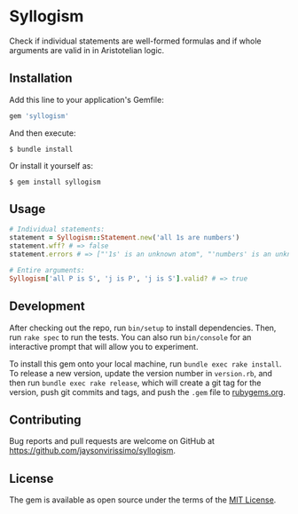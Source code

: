 # Syllogism

Check if individual statements are well-formed formulas and if whole arguments are valid in in Aristotelian logic.

## Installation

Add this line to your application's Gemfile:

```ruby
gem 'syllogism'
```

And then execute:

    $ bundle install

Or install it yourself as:

    $ gem install syllogism

## Usage

```ruby
# Individual statements:
statement = Syllogism::Statement.new('all 1s are numbers')
statement.wff? # => false
statement.errors # => ["'1s' is an unknown atom", "'numbers' is an unknown atom"]

# Entire arguments:
Syllogism['all P is S', 'j is P', 'j is S'].valid? # => true
```

## Development

After checking out the repo, run `bin/setup` to install dependencies. Then, run `rake spec` to run the tests. You can also run `bin/console` for an interactive prompt that will allow you to experiment.

To install this gem onto your local machine, run `bundle exec rake install`. To release a new version, update the version number in `version.rb`, and then run `bundle exec rake release`, which will create a git tag for the version, push git commits and tags, and push the `.gem` file to [rubygems.org](https://rubygems.org).

## Contributing

Bug reports and pull requests are welcome on GitHub at https://github.com/jaysonvirissimo/syllogism.


## License

The gem is available as open source under the terms of the [MIT License](https://opensource.org/licenses/MIT).
